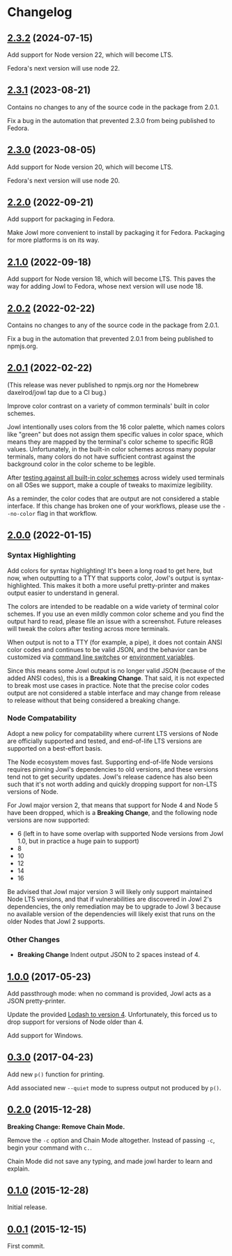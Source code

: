 # Changelog

## [2.3.2](https://github.com/daxelrod/jowl/tree/v2.3.2) (2024-07-15)

Add support for Node version 22, which will become LTS.

Fedora's next version will use node 22.

## [2.3.1](https://github.com/daxelrod/jowl/tree/v2.3.1) (2023-08-21)

Contains no changes to any of the source code in the package from 2.0.1.

Fix a bug in the automation that prevented 2.3.0 from being published to Fedora.

## [2.3.0](https://github.com/daxelrod/jowl/tree/v2.3.0) (2023-08-05)

Add support for Node version 20, which will become LTS.

Fedora's next version will use node 20.

## [2.2.0](https://github.com/daxelrod/jowl/tree/v2.2.0) (2022-09-21)

Add support for packaging in Fedora.

Make Jowl more convenient to install by packaging it for Fedora.
Packaging for more platforms is on its way.

## [2.1.0](https://github.com/daxelrod/jowl/tree/v2.1.0) (2022-09-18)

Add support for Node version 18, which will become LTS.
This paves the way for adding Jowl to Fedora, whose next version will use
node 18.

## [2.0.2](https://github.com/daxelrod/jowl/tree/v2.0.2) (2022-02-22)

Contains no changes to any of the source code in the package from 2.0.1.

Fix a bug in the automation that prevented 2.0.1 from being published to npmjs.org.

## [2.0.1](https://github.com/daxelrod/jowl/tree/v2.0.1) (2022-02-22)

(This release was never published to npmjs.org nor the Homebrew daxelrod/jowl tap due to a CI bug.)

Improve color contrast on a variety of common terminals' built in color schemes.

Jowl intentionally uses colors from the 16 color palette, which names colors like "green" but does not assign them specific values in color space, which means they are mapped by the terminal's color scheme to specific RGB values.
Unfortunately, in the built-in color schemes across many popular terminals, many colors do not have sufficient contrast against the background color in the color scheme to be legible.

After [testing against all built-in color schemes](https://github.com/daxelrod/jowl/issues/39) across widely used terminals on all OSes we support, make a couple of tweaks to maximize legibility.

As a reminder, the color codes that are output are not considered a stable interface.
If this change has broken one of your workflows, please use the `--no-color` flag in that workflow.

## [2.0.0](https://github.com/daxelrod/jowl/tree/v2.0.0) (2022-01-15)

### Syntax Highlighting

Add colors for syntax highlighting! It's been a long road to get here, but now, when outputting to a TTY that supports color, Jowl's output is syntax-highlighted.
This makes it both a more useful pretty-printer and makes output easier to understand in general.

The colors are intended to be readable on a wide variety of terminal color schemes.
If you use an even mildly common color scheme and you find the output hard to read, please file an issue with a screenshot.
Future releases will tweak the colors after testing across more terminals.

When output is not to a TTY (for example, a pipe), it does not contain ANSI color codes and continues to be valid JSON, and the behavior can be customized via [command line switches](https://github.com/daxelrod/jowl/blob/master/docs/reference.md#color) or [environment variables](https://github.com/daxelrod/jowl/blob/master/docs/reference.md#force-color).

Since this means some Jowl output is no longer valid JSON (because of the added ANSI codes), this is a **Breaking Change**.
That said, it is not expected to break most use cases in practice.
Note that the precise color codes output are not considered a stable interface and may change from release to release without that being considered a breaking change.

### Node Compatability

Adopt a new policy for compatability where current LTS versions of Node are officially supported and tested, and end-of-life LTS versions are supported on a best-effort basis.

The Node ecosystem moves fast.
Supporting end-of-life Node versions requires pinning Jowl's dependencies to old versions, and these versions tend not to get security updates.
Jowl's release cadence has also been such that it's not worth adding and quickly dropping support for non-LTS versions of Node.

For Jowl major version 2, that means that support for Node 4 and Node 5 have been dropped, which is a **Breaking Change**, and the following node versions are now supported:

* 6 (left in to have some overlap with supported Node versions from Jowl 1.0, but in practice a huge pain to support)
* 8
* 10
* 12
* 14
* 16

Be advised that Jowl major version 3 will likely only support maintained Node LTS versions, and that if vulnerabilities are discovered in Jowl 2's dependencies, the only remediation may be to upgrade to Jowl 3 because no available version of the dependencies will likely exist that runs on the older Nodes that Jowl 2 supports.

### Other Changes

* **Breaking Change** Indent output JSON to 2 spaces instead of 4.

## [1.0.0](https://github.com/daxelrod/jowl/tree/v1.0.0) (2017-05-23)

Add passthrough mode: when no command is provided, Jowl acts as a JSON pretty-printer.

Update the provided [Lodash to version 4](https://github.com/lodash/lodash/wiki/Changelog#v400).
Unfortunately, this forced us to drop support for versions of Node older than 4.

Add support for Windows.

## [0.3.0](https://github.com/daxelrod/jowl/tree/v0.3.0) (2017-04-23)

Add new `p()` function for printing.

Add associated new `--quiet` mode to supress output not produced by `p()`.

## [0.2.0](https://github.com/daxelrod/jowl/tree/v0.2.0) (2015-12-28)

**Breaking Change: Remove Chain Mode.**

Remove the `-c` option and Chain Mode altogether. Instead of passing `-c`, begin your command
with `c.`.

Chain Mode did not save any typing, and made jowl harder to learn and explain.

## [0.1.0](https://github.com/daxelrod/jowl/tree/v0.1.0) (2015-12-28)

Initial release.

## [0.0.1](https://github.com/daxelrod/jowl/commit/84eb190b68a935f2f505998aee640e749d22e8a3) (2015-12-15)

First commit.
